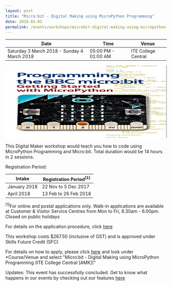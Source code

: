 ```yaml
---
layout: post
title: "Micro:bit - Digital Making using MicroPython Programming"
date: 2018-03-03
permalink: /events/workshops/microbit-digital-making-using-micropython-programming
---
```


| Date | Time | Venue |
|--------|---|---|
| Saturday 3 March 2018 - Sunday 4 March 2018 | 05:00 PM - 01:00 AM | ITE College Central |

![hi](/images/events/workshops-and-exhibitions/programming-the-bbc-micro-bit-getting-started-with-micropython.jpg)

This Digital Maker workshop would teach you how to code using MicroPython Programming and Micro:bit. Total duration would be 14 hours in 2 sessions. 
 

Registration Period:

| Intake | Registration Period<sup>[1]</sup> |
|---|---|
| January 2018	 | 22 Nov to 5 Dec 2017 |
| April 2018	 | 13 Feb to 26 Feb 2018|	





	
<sup>[1]</sup>For online and postal applications only. Walk-in applications are available at Customer & Visitor Service Centres from Mon to Fri, 8.30am - 6.00pm. Closed on public holidays

For details on the application procedure, click <a href="https://www.ite.edu.sg/wps/portal/itehome/itews/!ut/p/c5/Dc1LDoIwFEDRtbiC11Z-DklosYSqtFWwE4KREP4kGBRWL7mjM7pgYG8olroqPvU4FB1kYJw8ITokzLaQh28UcUU1teURhzGBFDJk5apZJ761m2xcyZVrhI6fXxGwSDVSzFoRRe2rvjs_EYdoDvzdWCDvhB8soT6b13fJDxCBqbrxtV8v57EvYeqX9g-s-7KA/dl3/d3/L2dBISEvZ0FBIS9nQSEh/?WCM_GLOBAL_CONTEXT=%2fwps%2fwcm%2fconnect%2fitecontentlib%2fstecoursecatalog%2fstaallcourses%2fshortcourses%2f58f13c0044c6a365a0a3bb90d45ef54a&WCM_PORTLET=PC_7_Q2TG2F540GP520IQJ8M94T3O26000000_WCM" target="_blank">here</a> 


 

This workshop costs $267.50 (inclusive of GST) and is approved under Skills Future Credit (SFC) 

For details on how to apply, please click <a href="https://www.ite.edu.sg/webfiles/sc/online.htm" target="_blank">here</a> and look under *Course/Venue and select "Micro:bit - Digital Making using MicroPython Programming (ITE College Central [AMK])"

Updates: This event has successfully concluded. Get to know what happens in our events by checking out our features <a href="" target="_blank">here</a>
